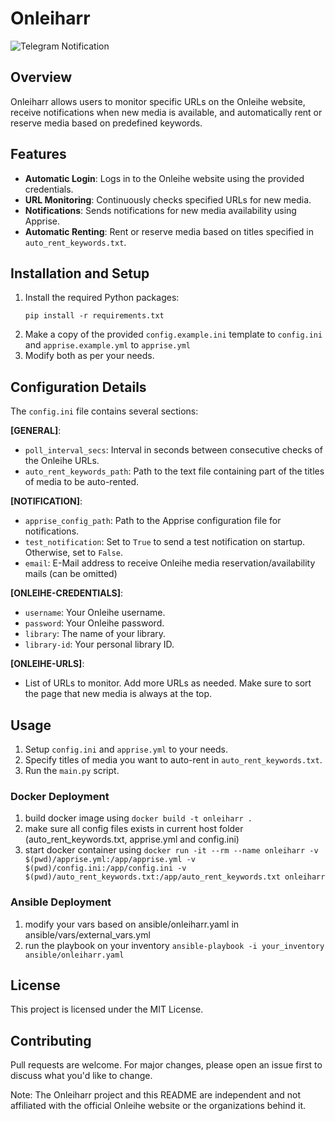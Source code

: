 # Onleiharr

![Telegram Notification](images/onleiharr_telegram.jpg)

## Overview
Onleiharr allows users to monitor specific URLs on the Onleihe website, receive notifications when new media is available, and automatically rent or reserve media based on predefined keywords.

## Features
- **Automatic Login**: Logs in to the Onleihe website using the provided credentials.
- **URL Monitoring**: Continuously checks specified URLs for new media.
- **Notifications**: Sends notifications for new media availability using Apprise.
- **Automatic Renting**: Rent or reserve media based on titles specified in `auto_rent_keywords.txt`.

## Installation and Setup
1. Install the required Python packages:
   ```
   pip install -r requirements.txt
   ```
2. Make a copy of the provided `config.example.ini` template to `config.ini` and `apprise.example.yml` to `apprise.yml`
3. Modify both as per your needs.

## Configuration Details
The `config.ini` file contains several sections:

**[GENERAL]**:
  - `poll_interval_secs`: Interval in seconds between consecutive checks of the Onleihe URLs.
  - `auto_rent_keywords_path`: Path to the text file containing part of the titles of media to be auto-rented.
  
**[NOTIFICATION]**:
  - `apprise_config_path`: Path to the Apprise configuration file for notifications.
  - `test_notification`: Set to `True` to send a test notification on startup. Otherwise, set to `False`.
  - `email`: E-Mail address to receive Onleihe media reservation/availability mails (can be omitted)

**[ONLEIHE-CREDENTIALS]**:
  - `username`: Your Onleihe username.
  - `password`: Your Onleihe password.
  - `library`: The name of your library.
  - `library-id`: Your personal library ID.

**[ONLEIHE-URLS]**: 
  - List of URLs to monitor. Add more URLs as needed. Make sure to sort the page that new media is always at the top.

## Usage
1. Setup `config.ini` and `apprise.yml` to your needs.
2. Specify titles of media you want to auto-rent in `auto_rent_keywords.txt`.
3. Run the `main.py` script.

### Docker Deployment
1. build docker image using `docker build -t onleiharr .`
2. make sure all config files exists in current host folder (auto_rent_keywords.txt, apprise.yml and config.ini)
3. start docker container using `docker run -it --rm --name onleiharr -v $(pwd)/apprise.yml:/app/apprise.yml -v $(pwd)/config.ini:/app/config.ini -v $(pwd)/auto_rent_keywords.txt:/app/auto_rent_keywords.txt onleiharr`

### Ansible Deployment
1. modify your vars based on ansible/onleiharr.yaml in ansible/vars/external_vars.yml 
2. run the playbook on your inventory `ansible-playbook -i your_inventory ansible/onleiharr.yaml`

## License

This project is licensed under the MIT License.

## Contributing

Pull requests are welcome. For major changes, please open an issue first to discuss what you'd like to change.

Note: The Onleiharr project and this README are independent and not affiliated with the official Onleihe website or the organizations behind it.
